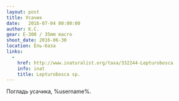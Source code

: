 ```yaml
---
layout: post
title: Усачик
date:   2016-07-04 00:00:00
author: К.С.
gear: E-300 / 35mm macro
shoot_date: 2016-06-30
location: Ёль-база
links:
  -
    href: http://www.inaturalist.org/taxa/332244-Lepturobosca
    info: inat
    title: Lepturobosca sp.
---
```


Погладь усачика, %username%.
